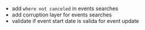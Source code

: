 - add `where not canceled` in events searches
- add corruption layer for events searches
- validate if event start date is valida for event update
